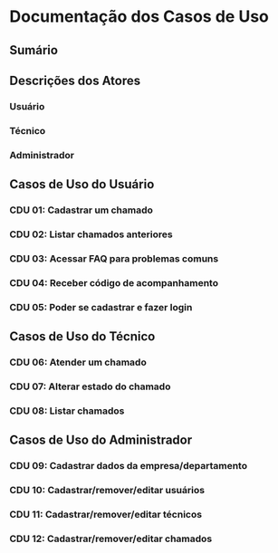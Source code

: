 # Documentação dos Casos de Uso

## Sumário

## Descrições dos Atores
### Usuário

### Técnico

### Administrador

## Casos de Uso do Usuário
### CDU 01: Cadastrar um chamado

### CDU 02: Listar chamados anteriores

### CDU 03: Acessar FAQ para problemas comuns

### CDU 04: Receber código de acompanhamento

### CDU 05: Poder se cadastrar e fazer login

## Casos de Uso do Técnico
### CDU 06: Atender um chamado

### CDU 07: Alterar estado do chamado

### CDU 08: Listar chamados

## Casos de Uso do Administrador
### CDU 09: Cadastrar dados da empresa/departamento

### CDU 10: Cadastrar/remover/editar usuários

### CDU 11: Cadastrar/remover/editar técnicos

### CDU 12: Cadastrar/remover/editar chamados